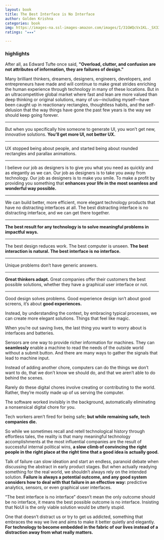 ```yaml
---
layout: book
title: The Best Interface is No Interface
author: Golden Krishna
categories: book
img: https://images-na.ssl-images-amazon.com/images/I/31GWQcVx1KL._SX331_BO1,204,203,200_.jpg
ratings: "★★★"

---
```

### highlights

After all, as Edward Tufte once said, **"Overload, clutter, and confusion are not attributes of information, they are failures of design."**

Many brilliant thinkers, dreamers, designers, engineers, developers, and entrepreneurs have made and will continue to make great strides enriching the human experience through technology in many of these locations. But in an ultracompetitive global market where fast and lean are more valued than deep thinking or original solutions, many of us—including myself—have been caught up in reactionary rectangles, thoughtless habits, and the self-delusion that the way things have gone the past few years is the way we should keep going forever.

***

But when you specifically hire someone to generate UI, you won’t get new, innovative solutions. **You’ll get more UI, not better UX.**

***

UX stopped being about people, and started being about rounded rectangles and parallax animations.

***

I believe our job as designers is to give you what you need as quickly and as elegantly as we can. Our job as designers is to take you away from technology. Our job as designers is to make you smile. To make a profit by providing you something that **enhances your life in the most seamless and wonderful way possible.**

***

We can build better, more efficient, more elegant technology products that have no distracting interfaces at all. The best distracting interface is no distracting interface, and we can get there together.

***

**The best result for any technology is to solve meaningful problems in impactful ways.**

***

The best design reduces work. The best computer is unseen. **The best interaction is natural. The best interface is no interface.**

***

Unique problems don’t have generic answers.

***

**Great thinkers adapt.** Great companies offer their customers the best possible solutions, whether they have a graphical user interface or not.

***

Good design solves problems. Good experience design isn’t about good screens, it’s about **good experiences.**

Instead, by understanding the context, by embracing typical processes, we can create more elegant solutions. Things that feel like magic.

When you’re out saving lives, the last thing you want to worry about is interfaces and batteries.

Sensors are one way to provide richer information for machines. They can **seamlessly** enable a machine to read the needs of the outside world without a submit button. And there are many ways to gather the signals that lead to machine input.

Instead of adding another chore, computers can do the things we don’t want to do, that we don’t know we should do, and that we aren’t able to do behind the scenes.

Rarely do these digital chores involve creating or contributing to the world. Rather, they’re mostly made up of us serving the computer.

The software worked invisibly in the background, automatically eliminating a nonsensical digital chore for you.

Tech workers aren’t fired for being safe; **but while remaining safe, tech companies die.**

So while we sometimes recall and retell technological history through effortless tales, the reality is that many meaningful technology accomplishments at the most influential companies are the result of successful internal political wins, **a slow climb of convincing the right people in the right place at the right time that a good idea is actually good.**

Talk of failure can slow ideation and start an endless, paranoid debate when discussing the abstract in early product stages. But when actually readying something for the real world, we shouldn’t always rely on the intended solution. **Failure is always a potential outcome, and any good system considers how to deal with that failure in an effective way:** predictive analytics, sensors, or even graphical user interfaces.

“The best interface is no interface” doesn’t mean the only outcome should be no interface, it means the best possible outcome is no interface. Insisting that NoUI is the only viable solution would be utterly stupid.

One that doesn’t distract us or try to get us addicted, something that embraces the way we live and aims to make it better quietly and elegantly. **For technology to become embedded in the fabric of our lives instead of a distraction away from what really matters.**